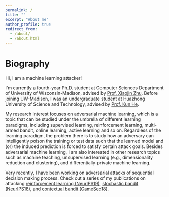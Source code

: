 ```yaml
---
permalink: /
title: ""
excerpt: "About me"
author_profile: true
redirect_from: 
  - /about/
  - /about.html
---
```


Biography
======
Hi, I am a machine learning attacker!

I'm currently a fourth-year Ph.D. student at Computer Sciences Department of University of Wisconsin-Madison, advised by [Prof. Xiaojin Zhu](http://pages.cs.wisc.edu/~jerryzhu/index.html). Before joining UW-Madison, I was an undergraduate student at Huazhong University of Science and Technology, advised by [Prof. Kun He](https://scholar.google.com/citations?user=YTQnGJsAAAAJ&hl=en).

My research interest focuses on adversarial machine learning, which is a topic that can be studied under the umbrella of different learning paradigms, including supervised learning, reinforcement learning, multi-armed bandit, online learning, active learning and so on. Regardless of the learning paradigm, the problem there is to study how an adversary can intelligently poison the training or test data such that the learned model and (or) the induced prediction is forced to satisfy certain attack goals. Besides adversarial machine learning, I am also interested in other research topics such as machine teaching, unsupervised learning (e.g., dimensionality reduction and clustering), and differentially-private machine learning.

Very recently, I have been working on adversarial attacks of sequential decision making process. Check out a series of my publications on attacking [reinforcement learning (NeurIPS19)](https://arxiv.org/abs/1910.05821), [stochastic bandit (NeurIPS18)](https://arxiv.org/abs/1810.12188), and [contextual bandit (GameSec18)](https://arxiv.org/abs/1808.05760).
